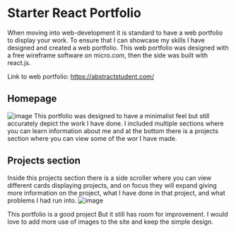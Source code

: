# Starter React Portfolio

When moving into web-development it is standard to have a web portfolio to display your work. To ensure that I can showcase my skills I have designed and created a web portfolio. This web portfolio was designed with a free wireframe software on micro.com, then the side was built with react.js. 

Link to web portfolio: https://abstractstudent.com/

## Homepage
![image](https://user-images.githubusercontent.com/81537476/171311201-781c9423-9898-478a-b348-55a90b1dd054.png)
This portfolio was designed to have a minimalist feel but still accurately depict the work I have done. I included multiple sections where you can learn information about me and at the bottom there is a projects section where you can view some of the wor I have made. 

## Projects section
Inside this projects section there is a side scroller where you can view different cards displaying projects, and on focus they will expand giving more information on the project, what I have done in that project, and what problems I had run into. 
![image](https://user-images.githubusercontent.com/81537476/171311430-3021f604-20d2-4fd6-af03-ea3e9d7a8aa3.png)


This portfolio is a good project But it still has room for improvement. I would love to add more use of images to the site and keep the simple design. 
